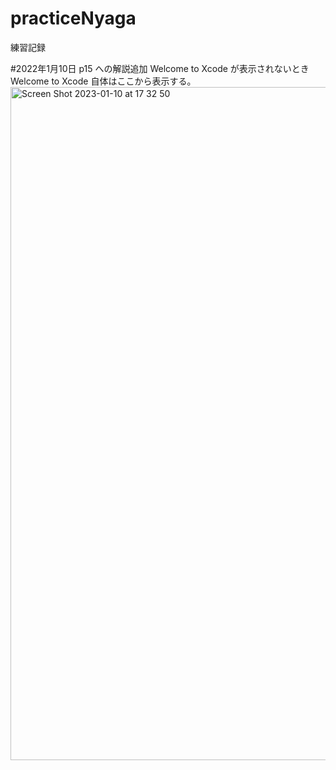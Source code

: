 # practiceNyaga
練習記録

#2022年1月10日
p15 への解説追加
Welcome to Xcode が表示されないとき
Welcome to Xcode 自体はここから表示する。
<img width="1077" alt="Screen Shot 2023-01-10 at 17 32 50" src="https://user-images.githubusercontent.com/121947495/211501045-c006a004-8750-4c3e-870f-55f3fef621e4.png">

